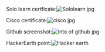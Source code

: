 Solo learn certficate:![Sololearn jpg](https://user-images.githubusercontent.com/98849090/152706407-98a5cefe-72da-4d8d-96ba-36f737a7555f.png)

Cisco certificate:![cisco jpg](https://user-images.githubusercontent.com/98849090/152706457-7c3606f9-e4bb-4d3a-abd6-90e5b3306235.png)

Github screenshot:![Into of github jpg](https://user-images.githubusercontent.com/98849090/152706627-b721abcd-0fc3-47b0-b452-5389bd83f856.png)

HackerEarth point:![Hacker earth](https://user-images.githubusercontent.com/98849090/153491763-6dc8fa98-973f-470c-b000-fbb894a4d1dc.png)

